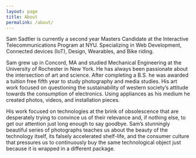 ```yaml
---
layout: page
title: About
permalink: /about/
---
```


Sam Sadtler is currently a second year Masters Candidate at the Interactive Telecommunications Program at NYU. Specializing in Web Development, Connected devices (IoT), Design, Wearables, and Bike riding.

Sam grew up in Concord, MA and studied Mechanical Engineering at the University of Rochester in New York. He has always been passionate about the intersection of art and science. After completing a B.S. he was awarded a tuition free fifth year to study photography and media studies. His art work focused on questioning the sustainability of western society’s attitude towards the consumption of electronics. Using appliances as his medium he created photos, videos, and installation pieces.
 
His work focused on technologies at the brink of obsolescence that are desperately trying to convince us of their relevance and, if nothing else, to get our attention just long enough to say goodbye. Sam’s stunningly beautiful series of photographs teaches us about the beauty of the technology itself, its falsely accelerated shelf-life, and the consumer culture that pressures us to continuously buy the same technological object just because it is wrapped in a different package.
 